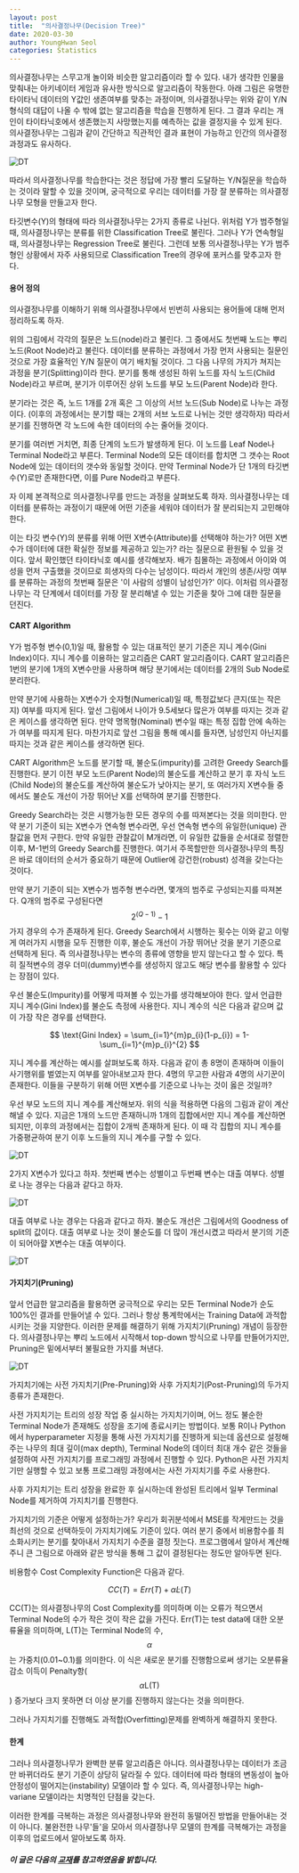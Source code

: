 ```yaml
---
layout: post
title:  "의사결정나무(Decision Tree)"
date: 2020-03-30
author: YoungHwan Seol
categories: Statistics
---
```


의사결정나무는 스무고개 놀이와 비슷한 알고리즘이라 할 수 있다. 내가 생각한 인물을 맞춰내는 아키네이터 게임과 유사한 방식으로 알고리즘이 작동한다. 아래 그림은 유명한 타이타닉 데이터의 Y값인 생존여부를 맞추는 과정이며, 의사결정나무는 위와 같이 Y/N 형식의 대답이 나올 수 밖에 없는 알고리즘을 학습을 진행하게 된다. 그 결과 우리는 개인이 타이타닉호에서 생존했는지 사망했는지를 예측하는 값을 결정지을 수 있게 된다. 의사결정나무는 그림과 같이 간단하고 직관적인 결과 표현이 가능하고 인간의 의사결정 과정과도 유사하다.

![DT](https://github.com/seolbluewings/seolbluewings.github.io/blob/master/assets/DT.PNG?raw=true)

따라서 의사결정나무를 학습한다는 것은 정답에 가장 빨리 도달하는 Y/N질문을 학습하는 것이라 말할 수 있을 것이며, 궁극적으로 우리는 데이터를 가장 잘 분류하는 의사결정나무 모형을 만들고자 한다.

타깃변수(Y)의 형태에 따라 의사결정나무는 2가지 종류로 나뉜다. 위처럼 Y가 범주형일 때, 의사결정나무는 분류를 위한 Classification Tree로 불린다. 그러나 Y가 연속형일 때, 의사결정나무는 Regression Tree로 불린다. 그런데 보통 의사결정나무는 Y가 범주형인 상황에서 자주 사용되므로 Classification Tree의 경우에 포커스를 맞추고자 한다.

#### 용어 정의

의사결정나무를 이해하기 위해 의사결정나무에서 빈번히 사용되는 용어들에 대해 먼저 정리하도록 하자.

위의 그림에서 각각의 질문은 노드(node)라고 불린다. 그 중에서도 첫번째 노드는 뿌리 노드(Root Node)라고 불린다. 데이터를 분류하는 과정에서 가장 먼저 사용되는 질문인 것으로 가장 효율적인 Y/N 질문이 여기 배치될 것이다. 그 다음 나무의 가지가 쳐지는 과정을 분기(Splitting)이라 한다. 분기를 통해 생성된 하위 노드를 자식 노드(Child Node)라고 부르며, 분기가 이루어진 상위 노드를 부모 노드(Parent Node)라 한다.

분기라는 것은 즉, 노드 1개를 2개 혹은 그 이상의 서브 노드(Sub Node)로 나누는 과정이다. (이후의 과정에서는 분기할 때는 2개의 서브 노드로 나뉘는 것만 생각하자) 따라서 분기를 진행하면 각 노드에 속한 데이터의 수는 줄어들 것이다.

분기를 여러번 거치면, 최종 단계의 노드가 발생하게 된다. 이 노드를 Leaf Node나 Terminal Node라고 부른다. Terminal Node의 모든 데이터를 합치면 그 갯수는 Root Node에 있는 데이터의 갯수와 동일할 것이다. 만약 Terminal Node가 단 1개의 타깃변수(Y)로만 존재한다면, 이를 Pure Node라고 부른다.

자 이제 본격적으로 의사결정나무를 만드는 과정을 살펴보도록 하자. 의사결정나무는 데이터를 분류하는 과정이기 때문에 어떤 기준을 세워야 데이터가 잘 분리되는지 고민해야 한다.

이는 타깃 변수(Y)의 분류를 위해 어떤 X변수(Attribute)를 선택해야 하는가? 어떤 X변수가 데이터에 대한 확실한 정보를 제공하고 있는가? 라는 질문으로 환원될 수 있을 것이다. 앞서 확인했던 타이타닉호 예시를 생각해보자. 배가 침몰하는 과정에서 아이와 여성을 먼저 구출했을 것이므로 희생자의 다수는 남성이다. 따라서 개인의 생존/사망 여부를 분류하는 과정의 첫번째 질문은 '이 사람의 성별이 남성인가?' 이다. 이처럼 의사결정나무는 각 단계에서 데이터를 가장 잘 분리해낼 수 있는 기준을 찾아 그에 대한 질문을 던진다.

#### CART Algorithm

Y가 범주형 변수(0,1)일 때, 활용할 수 있는 대표적인 분기 기준은 지니 계수(Gini Index)이다. 지니 계수를 이용하는 알고리즘은 CART 알고리즘이다. CART 알고리즘은 1번의 분기에 1개의 X변수만을 사용하며 해당 분기에서는 데이터를 2개의 Sub Node로 분리한다.

만약 분기에 사용하는 X변수가 숫자형(Numerical)일 때, 특정값보다 큰지(또는 작은지) 여부를 따지게 된다. 앞선 그림에서 나이가 9.5세보다 많은가 여부를 따지는 것과 같은 케이스를 생각하면 된다. 만약 명목형(Nominal) 변수일 때는 특정 집합 안에 속하는가 여부를 따지게 된다. 마찬가지로 앞선 그림을 통해 예시를 들자면, 남성인지 아닌지를 따지는 것과 같은 케이스를 생각하면 된다.

CART Algorithm은 노드를 분기할 때, 불순도(impurity)를 고려한 Greedy Search를 진행한다. 분기 이전 부모 노드(Parent Node)의 불순도를 계산하고 분기 후 자식 노드(Child Node)의 불순도를 계산하여 불순도가 낮아지는 분기, 또 여러가지 X변수들 중에서도 불순도 개선이 가장 뛰어난 X를 선택하여 분기를 진행한다.

Greedy Search라는 것은 시행가능한 모든 경우의 수를 따져본다는 것을 의미한다. 만약 분기 기준이 되는 X변수가 연속형 변수라면, 우선 연속형 변수의 유일한(unique) 관찰값을 먼저 구한다. 만약 유일한 관찰값이 M개라면, 이 유일한 값들을 순서대로 정렬한 이후, M-1번의 Greedy Search를 진행한다. 여기서 주목할만한 의사결정나무의 특징은 바로 데이터의 순서가 중요하기 때문에 Outlier에 강건한(robust) 성격을 갖는다는 것이다.

만약 분기 기준이 되는 X변수가 범주형 변수라면, 몇개의 범주로 구성되는지를 따져본다. Q개의 범주로 구성된다면 $$ 2^{(Q-1)}-1$$ 가지 경우의 수가 존재하게 된다. Greedy Search에서 시행하는 횟수는 이와 같고 이렇게 여러가지 시행을 모두 진행한 이후, 불순도 개선이 가장 뛰어난 것을 분기 기준으로 선택하게 된다. 즉 의사결정나무는 변수의 종류에 영향을 받지 않는다고 할 수 있다. 특히 질적변수의 경우 더미(dummy)변수를 생성하지 않고도 해당 변수를 활용할 수 있다는 장점이 있다.

우선 불순도(Impurity)를 어떻게 따져볼 수 있는가를 생각해보아야 한다. 앞서 언급한 지니 계수(Gini Index)를 불순도 측정에 사용한다. 지니 계수의 식은 다음과 같으며 값이 가장 작은 경우를 선택한다.

$$
\text{Gini Index} = \sum_{i=1}^{m}p_{i}(1-p_{i}) = 1-\sum_{i=1}^{m}p_{i}^{2}
$$

지니 계수를 계산하는 예시를 살펴보도록 하자. 다음과 같이 총 8명이 존재하며 이들이 사기행위를 벌였는지 여부를 알아내보고자 한다. 4명의 무고한 사람과 4명의 사기꾼이 존재한다. 이들을 구분하기 위해 어떤 X변수를 기준으로 나누는 것이 옳은 것일까?

우선 부모 노드의 지니 계수를 계산해보자. 위의 식을 적용하면 다음의 그림과 같이 계산해낼 수 있다. 지금은 1개의 노드만 존재하니까 1개의 집합에서만 지니 계수를 계산하면 되지만, 이후의 과정에서는 집합이 2개씩 존재하게 된다. 이 때 각 집합의 지니 계수를 가중평균하여 분기 이후 노드들의 지니 계수를 구할 수 있다.

![DT](https://github.com/seolbluewings/seolbluewings.github.io/blob/master/assets/DT3.PNG?raw=true)

2가지 X변수가 있다고 하자. 첫번째 변수는 성별이고 두번째 변수는 대출 여부다. 성별로 나눈 경우는 다음과 같다고 하자.

![DT](https://github.com/seolbluewings/seolbluewings.github.io/blob/master/assets/DT4.PNG?raw=true)

대출 여부로 나눈 경우는 다음과 같다고 하자. 불순도 개선은 그림에서의 Goodness of split의 값이다. 대출 여부로 나눈 것이 불순도를 더 많이 개선시켰고 따라서 분기의 기준이 되어아햘 X변수는 대출 여부이다.

![DT](https://github.com/seolbluewings/seolbluewings.github.io/blob/master/assets/DT5.PNG?raw=true)


#### 가지치기(Pruning)

앞서 언급한 알고리즘을 활용하면 궁극적으로 우리는 모든 Terminal Node가 순도 100%인 결과를 만들어낼 수 있다. 그러나 항상 통계학에서는 Training Data에 과적합시키는 것을 지양한다. 이러한 문제를 해결하기 위해 가지치기(Pruning) 개념이 등장한다. 의사결정나무는 뿌리 노드에서 시작해서 top-down 방식으로 나무를 만들어가지만, Pruning은 밑에서부터 불필요한 가지를 쳐낸다.

![DT](https://github.com/seolbluewings/seolbluewings.github.io/blob/master/assets/DT8.PNG?raw=true)

가지치기에는 사전 가지치기(Pre-Pruning)와 사후 가지치기(Post-Pruning)의 두가지 종류가 존재한다.

사전 가지치기는 트리의 성장 작업 중 실시하는 가지치기이며, 어느 정도 불순한 Terminal Node가 존재해도 성장을 조기에 종료시키는 방법이다. 보통 R이나 Python에서 hyperparameter 지정을 통해 사전 가지치기를 진행하게 되는데 옵션으로 설정해주는 나무의 최대 깊이(max depth), Terminal Node의 데이터 최대 개수 같은 것들을 설정하여 사전 가지치기를 프로그래밍 과정에서 진행할 수 있다. Python은 사전 가지치기만 실행할 수 있고 보통 프로그래밍 과정에서는 사전 가지치기를 주로 사용한다.

사후 가지치기는 트리 성장을 완료한 후 실시하는데 완성된 트리에서 일부 Terminal Node를 제거하여 가지치기를 진행한다.

가지치기의 기준은 어떻게 설정하는가? 우리가 회귀분석에서 MSE를 작게만드는 것을 최선의 것으로 선택하듯이 가지치기에도 기준이 있다. 여러 분기 중에서 비용함수를 최소화시키는 분기를 찾아내서 가지치기 수준을 결정 짓는다. 프로그램에서 알아서 계산해주니 큰 그림으로 아래와 같은 방식을 통해 그 값이 결정된다는 정도만 알아두면 된다.

비용함수 Cost Complexity Function은 다음과 같다.

$$
CC(T) = Err(T) + \alpha \dot L(T)
$$

CC(T)는 의사결정나무의 Cost Complexity를 의미하며 이는 오류가 적으면서 Terminal Node의 수가 작은 것이 작은 값을 가진다. Err(T)는 test data에 대한 오분류율을 의미하며, L(T)는 Terminal Node의 수, $$\alpha$$는 가중치(0.01~0.1)를 의미한다. 이 식은 새로운 분기를 진행함으로써 생기는 오분류율 감소 이득이 Penalty항($$\alpha\text{L(T)}$$) 증가보다 크지 못하면 더 이상 분기를 진행하지 않는다는 것을 의미한다.

그러나 가지치기를 진행해도 과적합(Overfitting)문제를 완벽하게 해결하지 못한다.

#### 한계

그러나 의사결정나무가 완벽한 분류 알고리즘은 아니다. 의사결정나무는 데이터가 조금만 바뀌더라도 분기 기준이 상당히 달라질 수 있다. 데이터에 따라 형태의 변동성이 높아 안정성이 떨어지는(instability) 모델이라 할 수 있다. 즉, 의사결정나무는 high-variane 모델이라는 치명적인 단점을 갖는다.

이러한 한계를 극복하는 과정은 의사결정나무와 완전히 동떨어진 방법을 만들어내는 것이 아니다. 불완전한 나무'들'을 모아서 의사결정나무 모델의 한계를 극복해가는 과정을 이후의 업로드에서 알아보도록 하자.

##### 이 글은 다음의 [교재](https://web.stanford.edu/~hastie/Papers/ESLII.pdf)를 참고하였음을 밝힙니다.











